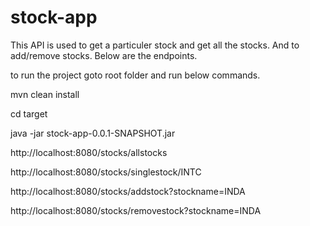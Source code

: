 # stock-app


This API is used to get a particuler stock and get all the stocks.
And to add/remove stocks. Below are the endpoints.

to run the project goto root folder and run below commands.

mvn clean install

cd target

java -jar stock-app-0.0.1-SNAPSHOT.jar

http://localhost:8080/stocks/allstocks

http://localhost:8080/stocks/singlestock/INTC

http://localhost:8080/stocks/addstock?stockname=INDA

http://localhost:8080/stocks/removestock?stockname=INDA
